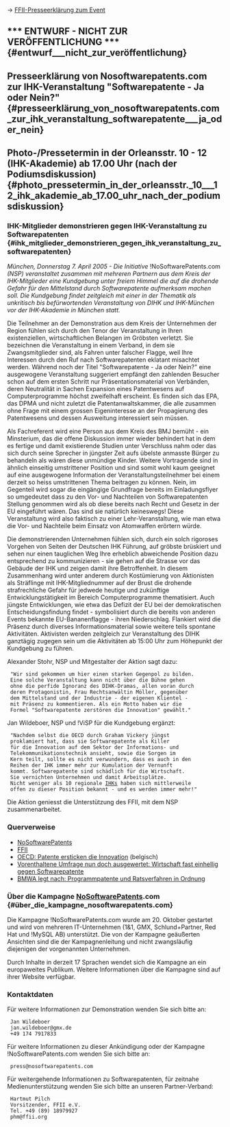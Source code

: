 -\> [ FFII-Presseerklärung zum
Event](DihkDemoFfiiPrVorab050407De "wikilink")

## \*\*\* ENTWURF - NICHT ZUR VERÖFFENTLICHUNG \*\*\* {#entwurf___nicht_zur_veröffentlichung}

## Presseerklärung von Nosoftwarepatents.com zur IHK-Veranstaltung \"Softwarepatente - Ja oder Nein?\" {#presseerklärung_von_nosoftwarepatents.com_zur_ihk_veranstaltung_softwarepatente___ja_oder_nein}

## Photo-/Pressetermin in der Orleansstr. 10 - 12 (IHK-Akademie) ab 17.00 Uhr (nach der Podiumsdiskussion) {#photo_pressetermin_in_der_orleansstr._10___12_ihk_akademie_ab_17.00_uhr_nach_der_podiumsdiskussion}

### IHK-Mitglieder demonstrieren gegen IHK-Veranstaltung zu Softwarepatenten {#ihk_mitglieder_demonstrieren_gegen_ihk_veranstaltung_zu_softwarepatenten}

*München, Donnerstag 7. April 2005 - Die Initiative*
!NoSoftwarePatents.com *(NSP) veranstaltet zusammen mit mehreren
Partnern aus dem Kreis der IHK-Mitglieder eine Kundgebung unter freiem
Himmel die auf die drohende Gefahr für den Mittelstand durch
Softwarepatente aufmerksam machen soll. Die Kundgebung findet zeitgleich
mit einer in der Thematik als unkritisch bis befürwortenden
Veranstaltung von DIHK und IHK-München vor der IHK-Akademie in München
statt.*

Die Teilnehmer an der Demonstration aus dem Kreis der Unternehmen der
Region fühlen sich durch den Tenor der Veranstaltung in Ihren
existenziellen, wirtschaftlichen Belangen im Gröbsten verletzt. Sie
bezeichnen die Veranstaltung in einem Verband, in dem sie
Zwangsmitglieder sind, als Fahren unter falscher Flagge, weil Ihre
Interessen durch den Ruf nach Softwarepatenten eklatant misachtet
werden. Während noch der Titel \"Softwarepatente - Ja oder Nein?\" eine
ausgewogene Veranstaltung suggeriert empfängt den zahlenden Besucher
schon auf dem ersten Schritt nur Präsentationsmaterial von Verbänden,
deren Neutralität in Sachen Expansion eines Patentwesens auf
Computerprogramme höchst zweifelhaft erscheint. Es finden sich das EPA,
das DPMA und nicht zuletzt die Patentanwaltskammer, die alle zusammen
ohne Frage mit einem grossen Eigeninteresse an der Propagierung des
Patentwesens und dessen Ausweitung interessiert sein müssen.

Als Fachreferent wird eine Person aus dem Kreis des BMJ bemüht - ein
Minsterium, das die offene Diskussion immer wieder behindert hat in dem
es fertige und damit existierende Studien unter Verschluss nahm oder das
sich durch seine Sprecher in jüngster Zeit aufs übelste anmasste Bürger
zu behandeln als wären diese unmündige Kinder. Weitere Vortragende sind
in ähnlich einseitig umstrittener Position und sind somit wohl kaum
geeignet auf eine ausgewogene Information der Veranstaltungsteilnehmer
bei einem derzeit so heiss umstrittenen Thema beitragen zu können. Nein,
im Gegenteil wird sogar die eingängige Grundfrage bereits im
Einladungsflyer so umgedeutet dass zu den Vor- und Nachteilen von
Softwarepatenten Stellung genommen wird als ob diese bereits nach Recht
und Gesetz in der EU eingeführt wären. Das sind sie natürlich
keineswegs! Diese Veranstaltung wird also faktisch zu einer
Lehr-Veranstaltung, wie man etwa die Vor- und Nachteile beim Einsatz von
Atomwaffen erörtern würde.

Die demonstrierenden Unternehmen fühlen sich, durch ein solch rigoroses
Vorgehen von Seiten der Deutschen IHK Führung, auf gröbste brüskiert und
sehen nur einen tauglichen Weg Ihre erheblich abweichende Position dazu
entsprechend zu kommunizieren - sie gehen auf die Strasse vor das
Gebäude der IHK und zeigen damit ihre Betroffenheit. In diesem
Zusammenhang wird unter anderem durch Kostümierung von Aktionisten als
Sträflinge mit IHK-Mitgliednummer auf der Brust die drohende
strafrechliche Gefahr für jedwede heutige und zukünftige
Entwicklungstätigkeit im Bereich Computerprogramme thematisiert. Auch
jüngste Entwicklungen, wie etwa das Defizit der EU bei der
demokratischen Entscheidungsfindung findet - symbolisiert durch die
bereits von anderen Events bekannte EU-Bananenflagge - ihren
Niederschlag. Flankiert wird die Präsenz durch diverses
Informationsmaterial sowie weitere teils spontane Aktivitäten.
Aktivisten werden zeitgleich zur Veranstaltung des DIHK ganztägig
zugegen sein um die Aktivitäten ab 15:00 Uhr zum Höhepunkt der
Kundgebung zu führen.

Alexander Stohr, NSP und Mitgestalter der Aktion sagt dazu:

` "Wir sind gekommen um hier einen starken Gegenpol zu bilden.`\
` Eine solche Veranstaltung kann nicht über die Bühne gehen`\
` ohne die perfide Ignoranz des DIHK-Dramas, allen voran durch`\
` deren Protagonistin, Frau Rechtsanwältin Möller, gegenüber`\
` dem Mittelstand und der Industrie - der eigenen Klientel -`\
` mit Präsenz zu kommentieren. Als ein Motto haben wir die`\
` Formel "Softwarepatente zerstören die Innovation" gewählt."`

Jan Wildeboer, NSP und !ViSP für die Kundgebung ergänzt:

` "Nachdem selbst die OECD durch Graham Vickery jüngst `\
` proklamiert hat, dass sie Softwarepatente als Killer`\
` für die Innovation auf dem Sektor der Informations- und `\
` Telekommunikationstechnik ansieht, sowie die Sorgen im`\
` Kern teilt, sollte es nicht verwundern, dass es auch in den `\
` Reihen der IHK immer mehr zur Kumulation der Vernunft `\
` kommt. Softwarepatente sind schädlich für die Wirtschaft.`\
` Sie vernichten Unternehmen und damit Arbeitsplätze.`\
` Nicht weniger als 10 regionale `[`IHKs`](IHKs "wikilink")` haben sich mittlerweile`\
` offen zu dieser Position bekannt - und es werden immer mehr!"`

Die Aktion geniesst die Unterstützung des FFII, mit dem NSP
zusammenarbeitet.

### Querverweise

-   [NoSoftwarePatents](http://NoSoftwarePatents.com "wikilink")
-   [FFII](http://FFII.org "wikilink")
-   [OECD: Patente ersticken die
    Innovation](http://www.softwarepatenten.be/oeso?PHPSESSID=5340216e96b998e11ebacc36d9c4522f "wikilink")
    (belgisch)
-   [Vorenthaltene Umfrage nun doch ausgewertet: Wirtschaft fast
    einhellig gegen
    Softwarepatente](http://wiki.ffii.org/Ifis050404De "wikilink")
-   [BMWA legt nach: Programmpatente und Ratsverfahren in
    Ordnung](http://wiki.ffii.org/LtrBmwaHierle0503De "wikilink")

### Über die Kampagne [NoSoftwarePatents](NoSoftwarePatents "wikilink").com {#über_die_kampagne_nosoftwarepatents.com}

Die Kampagne !NoSoftwarePatents.com wurde am 20. Oktober gestartet und
wird von mehreren IT-Unternehmen (1&1, GMX, Schlund+Partner, Red Hat und
!MySQL AB) unterstützt. Die von der Kampagne geäußerten Ansichten sind
die der Kampagnenleitung und nicht zwangsläufig diejenigen der
vorgenannten Unternehmen.

Durch Inhalte in derzeit 17 Sprachen wendet sich die Kampagne an ein
europaweites Publikum. Weitere Informationen über die Kampagne sind auf
ihrer Website verfügbar.

### Kontaktdaten

Für weitere Informationen zur Demonstration wenden Sie sich bitte an:

` Jan Wildeboer`\
` jan.wildeboer@gmx.de`\
` +49 174 7917833`

Für weitere Informationen zu dieser Ankündigung oder der Kampagne
!NoSoftwarePatents.com wenden Sie sich bitte an:

` press@nosoftwarepatents.com `

Für weitergehende Informationen zu Softwarepatenten, für zeitnahe
Medienunterstützung wenden Sie sich bitte an unseren Partner-Verband:

` Hartmut Pilch`\
` Vorsitzender, FFII e.V.`\
` Tel. +49 (89) 18979927`\
` phm@ffii.org `
